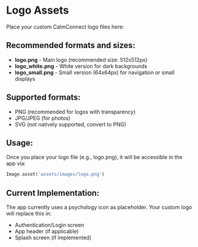 # Logo Assets

Place your custom CalmConnect logo files here:

## Recommended formats and sizes:
- **logo.png** - Main logo (recommended size: 512x512px)
- **logo_white.png** - White version for dark backgrounds
- **logo_small.png** - Small version (64x64px) for navigation or small displays

## Supported formats:
- PNG (recommended for logos with transparency)
- JPG/JPEG (for photos)
- SVG (not natively supported, convert to PNG)

## Usage:
Once you place your logo file (e.g., logo.png), it will be accessible in the app via:
```dart
Image.asset('assets/images/logo.png')
```

## Current Implementation:
The app currently uses a psychology icon as placeholder. Your custom logo will replace this in:
- Authentication/Login screen
- App header (if applicable)
- Splash screen (if implemented)